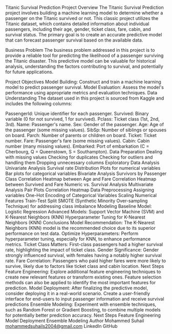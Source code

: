 Titanic Survival Prediction
Project Overview
The Titanic Survival Prediction project involves building a machine learning model to determine whether a passenger on the Titanic survived or not. This classic project utilizes the Titanic dataset, which contains detailed information about individual passengers, including their age, gender, ticket class, fare, cabin, and survival status. The primary goal is to create an accurate predictive model that can forecast passenger survival based on the available data.

Business Problem
The business problem addressed in this project is to provide a reliable tool for predicting the likelihood of a passenger surviving the Titanic disaster. This predictive model can be valuable for historical analysis, understanding the factors contributing to survival, and potentially for future applications.

Project Objectives
Model Building: Construct and train a machine learning model to predict passenger survival.
Model Evaluation: Assess the model's performance using appropriate metrics and evaluation techniques.
Data Understanding
The dataset used in this project is sourced from Kaggle and includes the following columns:

PassengerId: Unique identifier for each passenger.
Survived: Binary variable (0 for not survived, 1 for survived).
Pclass: Ticket class (1st, 2nd, 3rd).
Name: Passenger's name.
Sex: Gender of the passenger.
Age: Age of the passenger (some missing values).
SibSp: Number of siblings or spouses on board.
Parch: Number of parents or children on board.
Ticket: Ticket number.
Fare: Passenger's fare (some missing values).
Cabin: Cabin number (many missing values).
Embarked: Port of embarkation (C = Cherbourg, Q = Queenstown, S = Southampton).
Data Preparation
Dealing with missing values
Checking for duplicates
Checking for outliers and handling them
Dropping unnecessary columns
Exploratory Data Analysis
Univariate Analysis
Survival rate
Distribution Plots for numerical variables
Bar plots for categorical variables
Bivariate Analysis
Survivors by Passenger Class
Correlation Heatmap between Age and Fare
Correlation Heatmap between Survived and Fare
Numeric vs. Survival Analysis
Multivariate Analysis
Pair Plots
Correlation Heatmap
Data Preprocessing
Assigning variables
One-Hot Encoding of Categorical Variables
Scaling Numerical Features
Train-Test Split
SMOTE (Synthetic Minority Over-sampling Technique) for addressing class imbalance
Modeling
Baseline Model: Logistic Regression
Advanced Models: Support Vector Machine (SVM) and K-Nearest Neighbors (KNN)
Hyperparameter Tuning for K-Nearest Neighbors (KNN)
Conclusions
Model Recommendation: The K-Nearest Neighbors (KNN) model is the recommended choice due to its superior performance on test data.
Optimize Hyperparameters: Perform hyperparameter tuning, especially for KNN, to enhance performance metrics.
Ticket Class Matters: First-class passengers had a higher survival rate, highlighting the impact of ticket class.
Gender Significance: Gender strongly influenced survival, with females having a notably higher survival rate.
Fare Correlation: Passengers who paid higher fares were more likely to survive, likely due to factors like ticket class and cabin location.
Next Steps
Feature Engineering: Explore additional feature engineering techniques to create new relevant features or transform existing ones. Feature selection methods can also be applied to identify the most important features for prediction.
Model Deployment: After finalizing the predictive model, consider deploying it in a real-world scenario. Create a user-friendly interface for end-users to input passenger information and receive survival predictions
Ensemble Modeling: Experiment with ensemble techniques, such as Random Forest or Gradient Boosting, to combine multiple models for potentially better prediction accuracy.
Next Steps
Feature Engineering
Model Deployment
Ensemble Modeling
Author
Mohammed Suhail
mohammedsuhails2004@gmail.com
LinkedIn
GitHub
